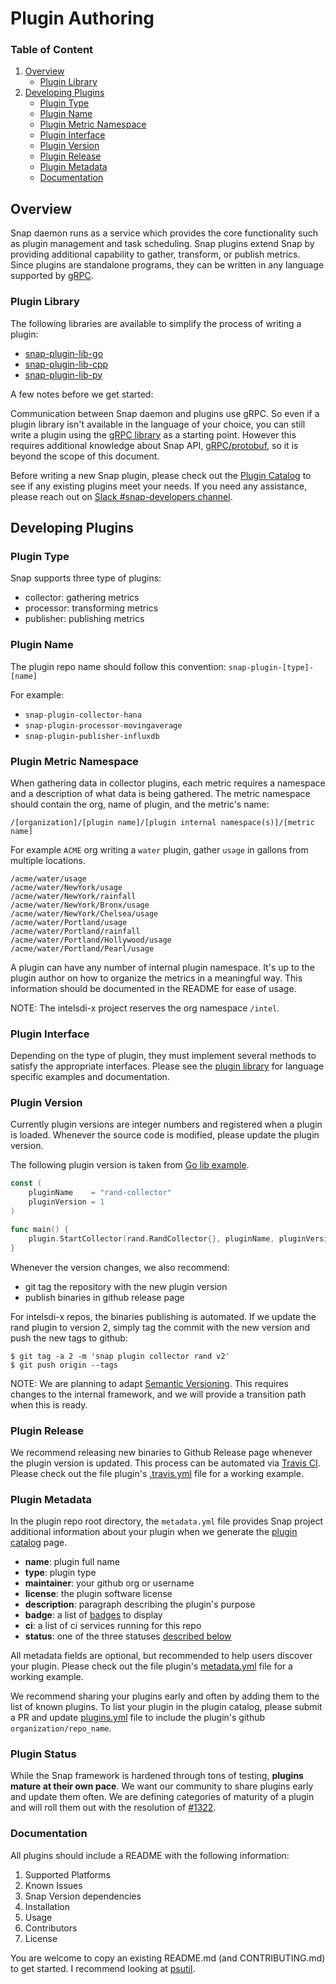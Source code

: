 <!--
http://www.apache.org/licenses/LICENSE-2.0.txt


Copyright 2015 Intel Corporation

Licensed under the Apache License, Version 2.0 (the "License");
you may not use this file except in compliance with the License.
You may obtain a copy of the License at

    http://www.apache.org/licenses/LICENSE-2.0

Unless required by applicable law or agreed to in writing, software
distributed under the License is distributed on an "AS IS" BASIS,
WITHOUT WARRANTIES OR CONDITIONS OF ANY KIND, either express or implied.
See the License for the specific language governing permissions and
limitations under the License.
-->

# Plugin Authoring

### Table of Content

1. [Overview](#overview)
    * [Plugin Library](#plugin-library)
2. [Developing Plugins](#developing-plugins)
    * [Plugin Type](#plugin-type)
    * [Plugin Name](#plugin-name)
    * [Plugin Metric Namespace](#plugin-metric-namespace)
    * [Plugin Interface](#plugin-interface)
    * [Plugin Version](#plugin-version)
    * [Plugin Release](#plugin-release)
    * [Plugin Metadata](#plugin-metadata)
    * [Documentation](#documentation)

## Overview

Snap daemon runs as a service which provides the core functionality such as plugin management and task scheduling. Snap plugins extend Snap by providing additional capability to gather, transform, or publish metrics. Since plugins are standalone programs, they can be written in any language supported by [gRPC](http://grpc.io).

### Plugin Library

The following libraries are available to simplify the process of writing a plugin:

* [snap-plugin-lib-go](https://github.com/intelsdi-x/snap-plugin-lib-go)
* [snap-plugin-lib-cpp](https://github.com/intelsdi-x/snap-plugin-lib-cpp)
* [snap-plugin-lib-py](https://github.com/intelsdi-x/snap-plugin-lib-py)

A few notes before we get started:

Communication between Snap daemon and plugins use gRPC. So even if a plugin library isn't available in the language of your choice, you can still write a plugin using the [gRPC library](http://grpc.io/docs) as a starting point. However this requires additional knowledge about Snap API, [gRPC/protobuf](../control/plugin/rpc/plugin.proto), so it is beyond the scope of this document.

Before writing a new Snap plugin, please check out the [Plugin Catalog](./PLUGIN_CATALOG.md) to see if any existing plugins meet your needs. If you need any assistance, please reach out on [Slack #snap-developers channel](https://intelsdi-x.herokuapp.com/).

## Developing Plugins

### Plugin Type

Snap supports three type of plugins:

* collector: gathering metrics
* processor: transforming metrics
* publisher: publishing metrics

### Plugin Name

The plugin repo name should follow this convention: `snap-plugin-[type]-[name]`

For example:
* `snap-plugin-collector-hana`
* `snap-plugin-processor-movingaverage`
* `snap-plugin-publisher-influxdb`

### Plugin Metric Namespace

When gathering data in collector plugins, each metric requires a namespace and a description of what data is being gathered. The metric namespace should contain the org, name of plugin, and the metric's name:

`/[organization]/[plugin name]/[plugin internal namespace(s)]/[metric name]`

For example `ACME` org writing a `water` plugin, gather `usage` in gallons from multiple locations.

```
/acme/water/usage
/acme/water/NewYork/usage
/acme/water/NewYork/rainfall
/acme/water/NewYork/Bronx/usage
/acme/water/NewYork/Chelsea/usage
/acme/water/Portland/usage
/acme/water/Portland/rainfall
/acme/water/Portland/Hollywood/usage
/acme/water/Portland/Pearl/usage
```

A plugin can have any number of internal plugin namespace. It's up to the plugin author on how to organize the metrics in a meaningful way. This information should be documented in the README for ease of usage.

NOTE: The intelsdi-x project reserves the org namespace `/intel`.

### Plugin Interface

Depending on the type of plugin, they must implement several methods to satisfy the appropriate interfaces. Please see the [plugin library](#plugin-library) for language specific examples and documentation.

### Plugin Version

Currently plugin versions are integer numbers and registered when a plugin is loaded. Whenever the source code is modified, please update the plugin version.

The following plugin version is taken from [Go lib example](https://github.com/intelsdi-x/snap-plugin-lib-go/blob/master/examples/collector/main.go).

```go
const (
	pluginName    = "rand-collector"
	pluginVersion = 1
)

func main() {
	plugin.StartCollector(rand.RandCollector{}, pluginName, pluginVersion)
}
```

Whenever the version changes, we also recommend:

* git tag the repository with the new plugin version
* publish binaries in github release page

For intelsdi-x repos, the binaries publishing is automated. If we update the rand plugin to version 2, simply tag the commit with the new version and push the new tags to github:

```
$ git tag -a 2 -m 'snap plugin collector rand v2'
$ git push origin --tags
```

NOTE: We are planning to adapt [Semantic Versioning](http://semver.org/). This requires changes to the internal framework, and we will provide a transition path when this is ready.

### Plugin Release

We recommend releasing new binaries to Github Release page whenever the plugin version is updated. This process can be automated via [Travis CI](https://docs.travis-ci.com/user/deployment/releases/). Please check out the file plugin's [.travis.yml](https://github.com/intelsdi-x/snap-plugin-publisher-file/blob/master/.travis.yml) file for a working example.

### Plugin Metadata

In the plugin repo root directory, the `metadata.yml` file provides Snap project additional information about your plugin when we generate the [plugin catalog](./PLUGIN_CATALOG.md) page.

* **name**: plugin full name
* **type**: plugin type
* **maintainer**: your github org or username
* **license**: the plugin software license
* **description**: paragraph describing the plugin's purpose
* **badge**: a list of [badges](https://shields.io/) to display
* **ci**: a list of ci services running for this repo
* **status**: one of the three statuses [described below](#plugin-status)

All metadata fields are optional, but recommended to help users discover your plugin. Please check out the file plugin's [metadata.yml](https://github.com/intelsdi-x/snap-plugin-publisher-file/blob/master/metadata.yml) file for a working example.

We recommend sharing your plugins early and often by adding them to the list of known plugins. To list your plugin in the plugin catalog, please submit a PR and update [plugins.yml](./plugins.yml) file to include the plugin's github `organization/repo_name`.

### Plugin Status

While the Snap framework is hardened through tons of testing, **plugins mature at their own pace**. We want our community to share plugins early and update them often. We are defining categories of maturity of a plugin and will roll them out with the resolution of [#1322](https://github.com/intelsdi-x/snap/issues/1322).

### Documentation

All plugins should include a README with the following information:

1. Supported Platforms
1. Known Issues
1. Snap Version dependencies
1. Installation
1. Usage
1. Contributors
1. License

You are welcome to copy an existing README.md (and CONTRIBUTING.md) to get started. I recommend looking at [psutil](https://github.com/intelsdi-x/snap-plugin-collector-psutil). 